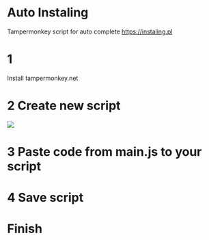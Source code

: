 # Auto Instaling
Tampermonkey script for auto complete https://instaling.pl

# 1
Install tampermonkey.net

# 2 Create new script
[![](https://tools.applemediaservices.com/api/badges/download-on-the-mac-app-store/black/en-us?size=250x83&releaseDate=1615852800)](https://apps.apple.com/app/id1351639930)
# 3 Paste code from main.js to your script

# 4 Save script

# Finish
